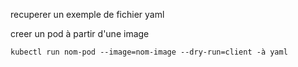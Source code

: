 

recuperer un exemple de fichier yaml

creer un pod à partir d'une image

```
kubectl run nom-pod --image=nom-image --dry-run=client -à yaml 
```



